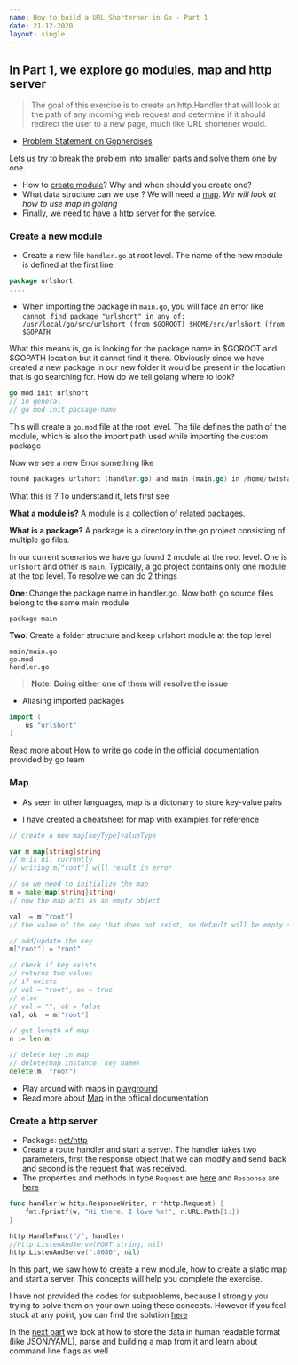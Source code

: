 ```yaml
---
name: How to build a URL Shorterner in Go - Part 1
date: 21-12-2020
layout: single
---
```


## In Part 1, we explore go modules, map and http server

> The goal of this exercise is to create an http.Handler that will look at the path of any incoming web request and determine if it should redirect the user to a new page, much like URL shortener would.

- [Problem Statement on Gophercises](https://courses.calhoun.io/lessons/les_goph_04)

Lets us try to break the problem into smaller parts and solve them one by one.

  - How to [create module](#create-a-new-module)? Why and when should you create one?
  - What data structure can we use ? We will need a [map](#understanding-map). *We will look at  how to use map in golang*
  - Finally, we need to have a [http server](#create-a-http-server) for the service.

### Create a new module

- Create a new file `handler.go` at root level. The name of the new module is defined at the first line
```go
package urlshort
....

```

- When importing the package in `main.go`, you will face an error like 
`cannot find package "urlshort" in any of:
	/usr/local/go/src/urlshort (from $GOROOT)
	$HOME/src/urlshort (from $GOPATH`

What this means is, go is looking for the package name in $GOROOT and $GOPATH location but it cannot find it there. Obviously since we have created a new package in our new folder it would be present in the location that is go searching for. How do we tell golang where to look?

```go
go mod init urlshort
// in general
// go mod init package-name
```

This will create a `go.mod` file at the root level. The file defines the path of the module, which is also the import path used while importing the custom package

Now we see a new Error something like

```go
found packages urlshort (handler.go) and main (main.go) in /home/twisha/Desktop/go/url-shorterner
```

What this is ? To understand it, lets first see 

**What a module is?** A module is a collection of related packages. 

**What is a package?** A package is a directory in the go project consisting of multiple go files. 

In our current scenarios we have go found 2 module at the root level. One is `urlshort` and other is `main`. Typically, a go project contains only one module at the top level. To resolve we can do 2 things

**One**: Change the package name in handler.go. Now both go source files belong to the same main module
```
package main
```

**Two**: Create a folder structure and keep urlshort module at the top level

```
main/main.go
go.mod
handler.go
```

> **Note: Doing either one of them will resolve the issue**


- Aliasing imported packages
```go
import (
    us "urlshort"
)
```

Read more about [How to write go code](https://golang.org/doc/code.html) in the official documentation provided by go team


### Map

- As seen in other languages, map is a dictonary to store key-value pairs

- I have created a cheatsheet for map with examples for reference

```go
// create a new map[keyType]valueType

var m map[string]string
// m is nil currently
// writing m["root"] will result in error

// so we need to initialize the map
m = make(map[string]string)
// now the map acts as an empty object

val := m["root"]
// the value of the key that does not exist, so default will be empty string ""

// add/update the key
m["root"] = "root"

// check if key exists
// returns two values
// if exists
// val = "root", ok = true
// else
// val = "", ok = false
val, ok := m["root"]

// get length of map
n := len(m)

// delete key in map
// delete(map instance, key name)
delete(m, "root")

```

- Play around with maps in [playground](https://play.golang.org/)
- Read more about [Map](https://blog.golang.org/maps) in the offical documentation


### Create a http server

- Package: [net/http]()
- Create a route handler and start a server. The handler takes two parameters, first the response object that we can modify and send back and second is the request that was received.
- The properties and methods in type `Request` are [here](https://golang.org/pkg/net/http/#Request) and `Response` are [here](https://golang.org/pkg/net/http/#ResponseWriter)

```go
func handler(w http.ResponseWriter, r *http.Request) {
    fmt.Fprintf(w, "Hi there, I love %s!", r.URL.Path[1:])
}

http.HandleFunc("/", handler)
//http.ListenAndServe(PORT string, nil)
http.ListenAndServe(":8080", nil)
```

In this part, we saw how to create a new module, how to create a static map and start a server. This concepts will help you complete the exercise. 

I have not provided the codes for subproblems, because I strongly you trying to solve them on your own using these concepts. However if you feel stuck at any point, you can find the solution [here](https://github.com/twishasaraiya/learngo/tree/master/url-shorterner)

In the [next part](url-shorterner-part-II.md) we look at how to store the data in human readable format (like JSON/YAML), parse and building a map from it and learn about command line flags as well